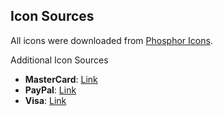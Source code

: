 ## Icon Sources

All icons were downloaded from [Phosphor Icons](https://phosphoricons.com/).

Additional Icon Sources

- **MasterCard**: [Link](https://g.co/kgs/w4ZCdCu)
- **PayPal**: [Link](https://g.co/kgs/ehvWVw4)
- **Visa**: [Link](https://g.co/kgs/sQBs57P)
